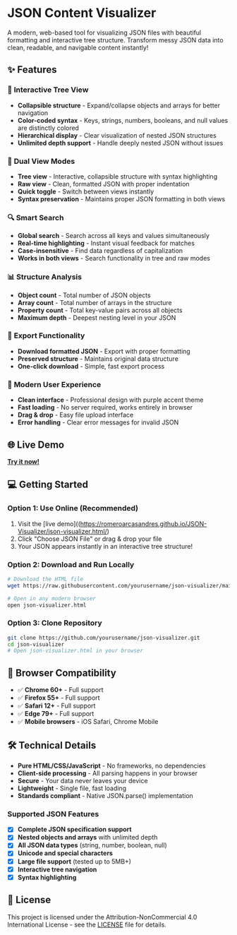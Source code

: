 # JSON Content Visualizer

A modern, web-based tool for visualizing JSON files with beautiful formatting and interactive tree structure. Transform messy JSON data into clean, readable, and navigable content instantly!

## ✨ Features

### 🌳 **Interactive Tree View**
- **Collapsible structure** - Expand/collapse objects and arrays for better navigation
- **Color-coded syntax** - Keys, strings, numbers, booleans, and null values are distinctly colored
- **Hierarchical display** - Clear visualization of nested JSON structures
- **Unlimited depth support** - Handle deeply nested JSON without issues

### 📄 **Dual View Modes**
- **Tree view** - Interactive, collapsible structure with syntax highlighting
- **Raw view** - Clean, formatted JSON with proper indentation
- **Quick toggle** - Switch between views instantly
- **Syntax preservation** - Maintains proper JSON formatting in both views

### 🔍 **Smart Search**
- **Global search** - Search across all keys and values simultaneously
- **Real-time highlighting** - Instant visual feedback for matches
- **Case-insensitive** - Find data regardless of capitalization
- **Works in both views** - Search functionality in tree and raw modes

### 📊 **Structure Analysis**
- **Object count** - Total number of JSON objects
- **Array count** - Total number of arrays in the structure
- **Property count** - Total key-value pairs across all objects
- **Maximum depth** - Deepest nesting level in your JSON

### 💾 **Export Functionality**
- **Download formatted JSON** - Export with proper formatting
- **Preserved structure** - Maintains original data structure
- **One-click download** - Simple, fast export process

### 🎨 **Modern User Experience**
- **Clean interface** - Professional design with purple accent theme
- **Fast loading** - No server required, works entirely in browser
- **Drag & drop** - Easy file upload interface
- **Error handling** - Clear error messages for invalid JSON

## 🌐 Live Demo

**[Try it now!](https://romeroarcasandres.github.io/JSON-Visualizer/json-visualizer.html/)**

## 💻 Getting Started

### Option 1: Use Online (Recommended)
1. Visit the [live demo]((https://romeroarcasandres.github.io/JSON-Visualizer/json-visualizer.html/)
2. Click "Choose JSON File" or drag & drop your file
3. Your JSON appears instantly in an interactive tree structure!

### Option 2: Download and Run Locally
```bash
# Download the HTML file
wget https://raw.githubusercontent.com/yourusername/json-visualizer/main/json-visualizer.html

# Open in any modern browser
open json-visualizer.html
```

### Option 3: Clone Repository
```bash
git clone https://github.com/yourusername/json-visualizer.git
cd json-visualizer
# Open json-visualizer.html in your browser
```

## 📱 Browser Compatibility

- ✅ **Chrome 60+** - Full support
- ✅ **Firefox 55+** - Full support  
- ✅ **Safari 12+** - Full support
- ✅ **Edge 79+** - Full support
- ✅ **Mobile browsers** - iOS Safari, Chrome Mobile

## 🛠️ Technical Details

- **Pure HTML/CSS/JavaScript** - No frameworks, no dependencies
- **Client-side processing** - All parsing happens in your browser
- **Secure** - Your data never leaves your device
- **Lightweight** - Single file, fast loading
- **Standards compliant** - Native JSON.parse() implementation

### Supported JSON Features

- [x] **Complete JSON specification support**
- [x] **Nested objects and arrays** with unlimited depth
- [x] **All JSON data types** (string, number, boolean, null)
- [x] **Unicode and special characters**
- [x] **Large file support** (tested up to 5MB+)
- [x] **Interactive tree navigation**
- [x] **Syntax highlighting**

## 📄 License

This project is licensed under the Attribution-NonCommercial 4.0 International License - see the [LICENSE](LICENSE) file for details.
